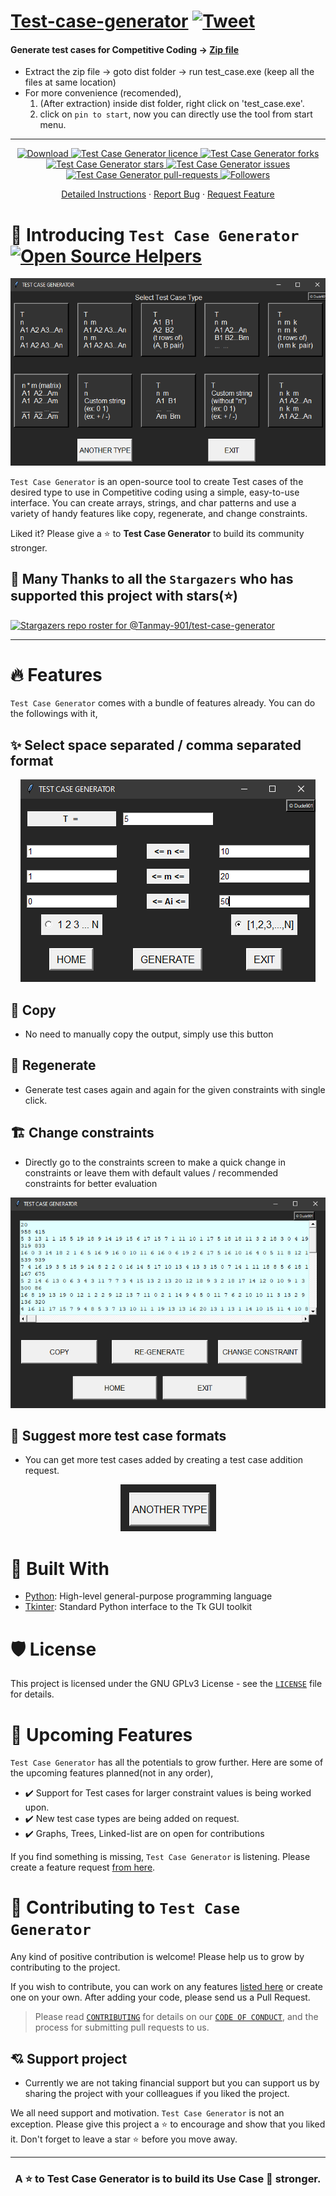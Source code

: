 # [Test-case-generator](https://tanmay-901.github.io/test-case-generator/) [![Tweet](https://img.shields.io/twitter/url/http/shields.io.svg?style=social)](https://twitter.com/intent/tweet?text=Generate%20different%20types%20of%20test%20cases%20using%20Test%20Case%20Generator,%20an%20Open-source%20tool%20to%20create%20test%20cases%20of%20the%20desired%20type%20to%20use%20in%20Competitive%20coding,%20using%20a%20simple,%20easy-to-use%20interface.&url=https://tanmay-901.github.io/test-case-generator/)
#### Generate test cases for Competitive Coding -> [Zip file](https://github.com/Tanmay-901/test-case-generator/raw/master/test_case.zip)
* Extract the zip file -> goto dist folder -> run test_case.exe (keep all the files at same location)
* For more convenience (recomended),
  1. (After extraction) inside dist folder, right click on 'test_case.exe'.
  2. click on `pin to start`, now you can directly use the tool from start menu.
-------------------------------
<p align="center">
<a href="https://github.com/Tanmay-901/test-case-generator/raw/master/test_case.zip" target="blank">
<img src="https://img.shields.io/github/downloads/Tanmay-901/test-case-generator/total?color=white&label=download-zip" alt="Download" />
<a href="https://github.com/Tanmay-901/test-case-generator/blob/master/LICENSE" target="blank">
<img src="https://img.shields.io/github/license/Tanmay-901/test-case-generator?color=green&style=flat-square" alt="Test Case Generator licence" />
</a>
<a href="https://github.com/Tanmay-901/test-case-generator/fork" target="blank">
<img src="https://img.shields.io/github/forks/Tanmay-901/test-case-generator?style=flat-square" alt="Test Case Generator forks"/>
</a>
<a href="https://github.com/Tanmay-901/test-case-generator/stargazers" target="blank">
<img src="https://img.shields.io/github/stars/Tanmay-901/test-case-generator?style=flat-square" alt="Test Case Generator stars"/>
</a>
<a href="https://github.com/Tanmay-901/test-case-generator/issues" target="blank">
<img src="https://img.shields.io/github/issues/Tanmay-901/test-case-generator?color=white&style=flat-square" alt="Test Case Generator issues"/>
</a>
<a href="https://github.com/Tanmay-901/test-case-generator/pulls?q=is%3Apr+is%3Aclosed" target="blank">
<img src="https://img.shields.io/github/issues-pr-closed/Tanmay-901/test-case-generator?color=red&style=flat-square" alt="Test Case Generator pull-requests"/>
<a href="https://github.com/Tanmay-901?tab=followers" target="blank">
<img src="https://img.shields.io/github/followers/Tanmay-901?style=social" alt="Followers"/>
</a>

</p>

<p align="center">
    <a href="https://github.com/Tanmay-901/test-case-generator/blob/master/public/README.md">Detailed Instructions</a>
    ·
    <a href="https://github.com/Tanmay-901/test-case-generator/issues/new?assignees=&labels=&template=bug_report.md&title=BUG">Report Bug</a>
    ·
    <a href="https://github.com/Tanmay-901/test-case-generator/issues/new?assignees=&labels=&template=feature_request.md&title=Feature+request">Request Feature</a>
</p>

# 👋 Introducing `Test Case Generator`  [![Open Source Helpers](https://www.codetriage.com/tanmay-901/test-case-generator/badges/users.svg)](https://www.codetriage.com/tanmay-901/test-case-generator)
<p align="center">
<a href="github.com/Tanmay-901/test-case-generator">
        <img src="./public/readme/Home.png" alt="landing" />
    </a></p>


`Test Case Generator` is an open-source tool to create Test cases of the desired type to use in Competitive coding using a simple, easy-to-use interface. You can create arrays, strings, and char patterns and use a variety of handy features like copy, regenerate, and change constraints.

Liked it? Please give a ⭐️ to <b>Test Case Generator</b> to build its community stronger.


## 🙏 Many Thanks to all the `Stargazers` who has supported this project with stars(⭐)
[![Stargazers repo roster for @Tanmay-901/test-case-generator](https://reporoster.com/stars/dark/Tanmay-901/test-case-generator)](https://github.com/Tanmay-901/test-case-generator/stargazers)

---

# 🔥 Features
`Test Case Generator` comes with a bundle of features already. You can do the followings with it,
## ✨ Select space separated / comma separated format
<p align="center">
        <img src="./public/readme/input_screen.png" alt="landing" />
</p>

## 🎿 Copy
 - No need to manually copy the output, simply use this button

## 🔢 Regenerate
 - Generate test cases again and again for the given constraints with single click.

## 🏗️ Change constraints
 - Directly go to the constraints screen to make a quick change in constraints or leave them with default values / recommended constraints for better evaluation
<p align="center">
        <img src="./public/readme/Output_screen.png" alt="landing" />
</p>


## 📢 Suggest more test case formats
- You can get more test cases added by creating a test case addition request.
<p align="center">
        <img src="./public/readme/suggest_test_case.png" alt="landing" />
</p>

# 🍔 Built With
- [Python](https://python.org/): High-level general-purpose programming language
- [Tkinter](https://docs.python.org/3/library/tkinter.html): Standard Python interface to the Tk GUI toolkit

# 🛡️ License
This project is licensed under the GNU GPLv3 License - see the [`LICENSE`](LICENSE) file for details.

# 🦄 Upcoming Features
`Test Case Generator` has all the potentials to grow further. Here are some of the upcoming features planned(not in any order),

- ✔️ Support for Test cases for larger constraint values is being worked upon.
- ✔️ New test case types are being added on request.
- ✔️ Graphs, Trees, Linked-list are on open for contributions

If you find something is missing, `Test Case Generator` is listening. Please create a feature request [from here](https://github.com/Tanmay-901/test-case-generator/issues/new/choose).

# 🤝 Contributing to `Test Case Generator`
Any kind of positive contribution is welcome! Please help us to grow by contributing to the project.

If you wish to contribute, you can work on any features [listed here](https://github.com/Tanmay-901/test-case-generator#-upcoming-features) or create one on your own. After adding your code, please send us a Pull Request.

> Please read [`CONTRIBUTING`](CONTRIBUTING.md) for details on our [`CODE OF CONDUCT`](CODE_OF_CONDUCT.md), and the process for submitting pull requests to us.

## 💘 Support project
- Currently we are not taking financial support but you can support us by sharing the project with your collleagues if you liked the project.

We all need support and motivation. `Test Case Generator` is not an exception. Please give this project a ⭐️ to encourage and show that you liked it. Don't forget to leave a star ⭐️ before you move away.

---

<h3 align="center">
A ⭐️ to <b>Test Case Generator</b> is to build its Use Case 💪 stronger.
</h3>
